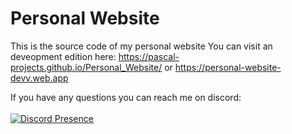 # Personal Website
This is the source code of my personal website 
You can visit an deveopment edition here: https://pascal-projects.github.io/Personal_Website/ or https://personal-website-devv.web.app


If you have any questions you can reach me on discord: <br><br>
[![Discord Presence](https://lanyard.cnrad.dev/api/852617434703855616)](https://discord.com/users/852617434703855616)
